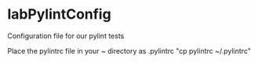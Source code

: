 labPylintConfig
===============

Configuration file for our pylint tests


Place the pylintrc file in your ~ directory as .pylintrc
"cp pylintrc ~/.pylintrc"
